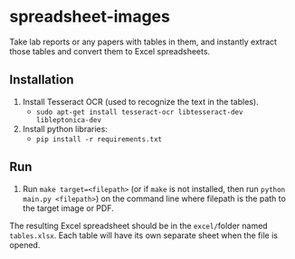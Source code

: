 # spreadsheet-images
Take lab reports or any papers with tables in them, and instantly extract those tables and convert them to Excel spreadsheets.
## Installation
1. Install Tesseract OCR (used to recognize the text in the tables).
    - `sudo apt-get install tesseract-ocr libtesseract-dev libleptonica-dev`
2. Install python libraries:
    - `pip install -r requirements.txt`
## Run
1. Run `make target=<filepath>` (or if `make` is not installed, then run `python main.py <filepath>`) on the command line where filepath is the path to the target image or PDF.

The resulting Excel spreadsheet should be in the `excel/`folder named `tables.xlsx`. Each table will have its own separate sheet when the file is opened.
